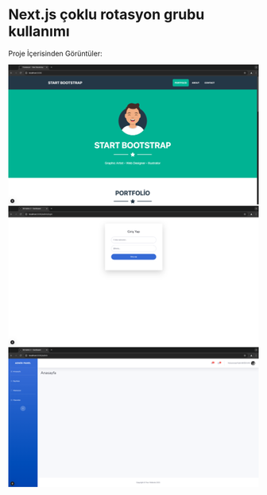 # Next.js çoklu rotasyon grubu kullanımı

Proje İçerisinden Görüntüler:

![Portrait](assets/1.png)
![Portrait](assets/2.png)
![Portrait](assets/3.png)

